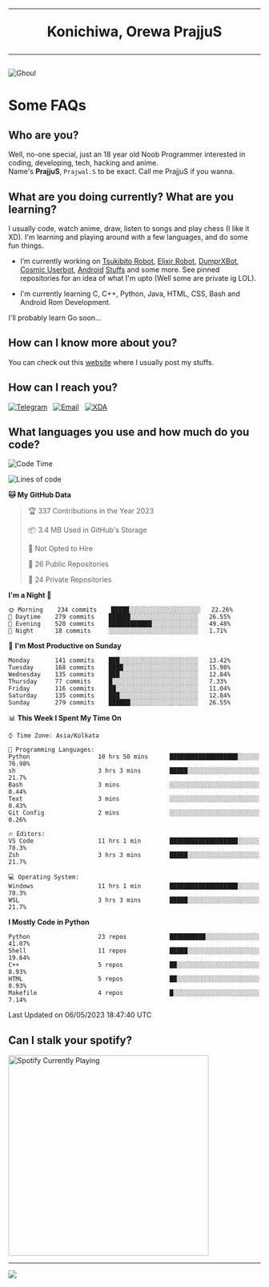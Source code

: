 <h1 align="center"><hr>Konichiwa, Orewa PrajjuS<hr></h1>


<img src="https://telegra.ph/file/6041d22c64479ee5ff802.jpg" alt="Ghoul"/>


<h1>Some FAQs</h1>


<h2>Who are you?</h2>

Well, no-one special, just an 18 year old Noob Programmer interested in coding, developing, tech, hacking and anime.
<br>
Name's <b>PrajjuS</b>, <code>Prajwal.S</code> to be exact. Call me PrajjuS if you wanna.


<h2>What are you doing currently? What are you learning?</h2>

I usually code, watch anime, draw, listen to songs and play chess (I like it XD). I'm learning and playing around with a few languages, and do some fun things.

- I’m currently working on <a href="Https://t.me/PrajjuSAssistantBot">Tsukibito Robot</a>, <a href="https://t.me/projectelixir_bot">Elixir Robot</a>, <a href="https://t.me/DumprXBot">DumprXBot</a>, <a href="https://github.com/SkyLab-Devs/CosmicUserbot">Cosmic Userbot</a>, <a href="https://github.com/Noob-OS">Android</a> <a href="https://github.com/PrajjuS/device_xiaomi_vince">Stuffs</a> and some more. See pinned repositories for an idea of what I'm upto (Well some are private ig LOL).

- I'm currently learning C, C++, Python, Java, HTML, CSS, Bash and Android Rom Development.

I'll probably learn Go soon...


<h2>How can I know more about you?</h2>

You can check out this <a href="https://prajjus.site">website</a> where I usually post my stuffs.


<h2>How can I reach you?</h2>

<a href="https://t.me/PrajjuS"><img src="https://img.shields.io/badge/PrajjuS-2CA5E0?style=flat-square&logo=telegram&logoColor=white" alt="Telegram"/></a>&nbsp;&nbsp;&nbsp;<a href="theprajjus@gmail.com"><img src="https://img.shields.io/badge/theprajjus@gmail.com-D14836?style=flat-square&logo=gmail&logoColor=white" alt="Email"/></a>&nbsp;&nbsp;&nbsp;<a href="https://forum.xda-developers.com/m/prajjus.10388799/"><img src="https://img.shields.io/badge/PrajjuS-F59714?style=flat-square&logo=xda-developers&logoColor=white" alt="XDA"/></a>


<h2>What languages you use and how much do you code?</h2>

<!--START_SECTION:waka-->
![Code Time](http://img.shields.io/badge/Code%20Time-314%20hrs%205%20mins-blue)

![Lines of code](https://img.shields.io/badge/From%20Hello%20World%20I%27ve%20Written-32%20Thousand%20lines%20of%20code-blue)

**🐱 My GitHub Data** 

> 🏆 337 Contributions in the Year 2023
 > 
> 📦 3.4 MB Used in GitHub's Storage 
 > 
> 🚫 Not Opted to Hire
 > 
> 📜 26 Public Repositories 
 > 
> 🔑 24 Private Repositories  
 > 
**I'm a Night 🦉** 

```text
🌞 Morning    234 commits    █████░░░░░░░░░░░░░░░░░░░░   22.26% 
🌆 Daytime    279 commits    ██████░░░░░░░░░░░░░░░░░░░   26.55% 
🌃 Evening    520 commits    ████████████░░░░░░░░░░░░░   49.48% 
🌙 Night      18 commits     ░░░░░░░░░░░░░░░░░░░░░░░░░   1.71%

```
📅 **I'm Most Productive on Sunday** 

```text
Monday       141 commits    ███░░░░░░░░░░░░░░░░░░░░░░   13.42% 
Tuesday      168 commits    ████░░░░░░░░░░░░░░░░░░░░░   15.98% 
Wednesday    135 commits    ███░░░░░░░░░░░░░░░░░░░░░░   12.84% 
Thursday     77 commits     █░░░░░░░░░░░░░░░░░░░░░░░░   7.33% 
Friday       116 commits    ██░░░░░░░░░░░░░░░░░░░░░░░   11.04% 
Saturday     135 commits    ███░░░░░░░░░░░░░░░░░░░░░░   12.84% 
Sunday       279 commits    ██████░░░░░░░░░░░░░░░░░░░   26.55%

```


📊 **This Week I Spent My Time On** 

```text
⌚︎ Time Zone: Asia/Kolkata

💬 Programming Languages: 
Python                   10 hrs 50 mins      ███████████████████░░░░░░   76.98% 
sh                       3 hrs 3 mins        █████░░░░░░░░░░░░░░░░░░░░   21.7% 
Bash                     3 mins              ░░░░░░░░░░░░░░░░░░░░░░░░░   0.44% 
Text                     3 mins              ░░░░░░░░░░░░░░░░░░░░░░░░░   0.43% 
Git Config               2 mins              ░░░░░░░░░░░░░░░░░░░░░░░░░   0.26%

🔥 Editors: 
VS Code                  11 hrs 1 min        ███████████████████░░░░░░   78.3% 
Zsh                      3 hrs 3 mins        █████░░░░░░░░░░░░░░░░░░░░   21.7%

💻 Operating System: 
Windows                  11 hrs 1 min        ███████████████████░░░░░░   78.3% 
WSL                      3 hrs 3 mins        █████░░░░░░░░░░░░░░░░░░░░   21.7%

```

**I Mostly Code in Python** 

```text
Python                   23 repos            ██████████░░░░░░░░░░░░░░░   41.07% 
Shell                    11 repos            █████░░░░░░░░░░░░░░░░░░░░   19.64% 
C++                      5 repos             ██░░░░░░░░░░░░░░░░░░░░░░░   8.93% 
HTML                     5 repos             ██░░░░░░░░░░░░░░░░░░░░░░░   8.93% 
Makefile                 4 repos             █░░░░░░░░░░░░░░░░░░░░░░░░   7.14%

```



 Last Updated on 06/05/2023 18:47:40 UTC
<!--END_SECTION:waka-->


<h2>Can I stalk your spotify?</h2>

<a href="https://open.spotify.com/user/cotgk31v4nhw20gs5adb29jq5"><img src="https://spotify-readme-prajjus.vercel.app/api?theme=dark&rainbow=true" alt="Spotify Currently Playing" width="400px"/></a>


<hr>


<img src="https://komarev.com/ghpvc/?username=prajjus&label=Profile%20Views&color=000000&style=flat">

